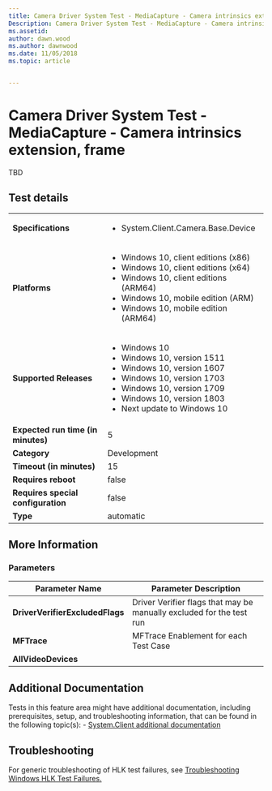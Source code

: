 ```yaml
---
title: Camera Driver System Test - MediaCapture - Camera intrinsics extension, frame
Description: Camera Driver System Test - MediaCapture - Camera intrinsics extension, frame
ms.assetid: 
author: dawn.wood
ms.author: dawnwood
ms.date: 11/05/2018
ms.topic: article


---
```


# Camera Driver System Test - MediaCapture - Camera intrinsics extension, frame

TBD

## Test details

|||
|---|---|
| **Specifications**  | <ul><li>System.Client.Camera.Base.Device</li></ul> |  
| **Platforms**   | <ul><li>Windows 10, client editions (x86)</li><li>Windows 10, client editions (x64)</li><li>Windows 10, client editions (ARM64)</li><li>Windows 10, mobile edition (ARM)</li><li>Windows 10, mobile edition (ARM64)</li></ul> |
| **Supported Releases** | <ul><li>Windows 10</li><li>Windows 10, version 1511</li><li>Windows 10, version 1607</li><li>Windows 10, version 1703</li><li>Windows 10, version 1709</li><li>Windows 10, version 1803</li><li>Next update to Windows 10</li></ul> |
|**Expected run time (in minutes)**| 5 |
|**Category**| Development |
|**Timeout (in minutes)**| 15 |
|**Requires reboot**| false |
|**Requires special configuration**| false |
|**Type**| automatic |

## More Information
### Parameters

| Parameter Name | Parameter Description |
| --- | --- |
| **DriverVerifierExcludedFlags** | Driver Verifier flags that may be manually excluded for the test run |
| **MFTrace** | MFTrace Enablement for each Test Case |
| **AllVideoDevices** |  |


## Additional Documentation
Tests in this feature area might have additional documentation, including prerequisites, setup, and troubleshooting information, that can be found in the following topic(s): - [System.Client additional documentation](system-client-additional-documentation.md)



## Troubleshooting
For generic troubleshooting of HLK test failures, see [Troubleshooting Windows HLK Test Failures.](../user/troubleshooting-windows-hlk-test-failures.md)